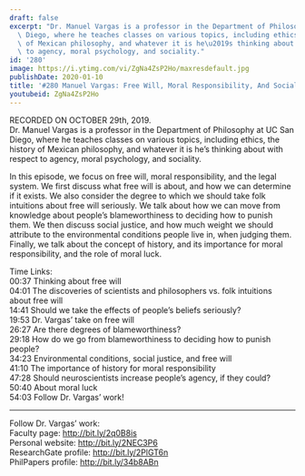 ```yaml
---
draft: false
excerpt: "Dr. Manuel Vargas is a professor in the Department of Philosophy at UC San\
  \ Diego, where he teaches classes on various topics, including ethics, the history\
  \ of Mexican philosophy, and whatever it is he\u2019s thinking about with respect\
  \ to agency, moral psychology, and sociality."
id: '280'
image: https://i.ytimg.com/vi/ZgNa4ZsP2Ho/maxresdefault.jpg
publishDate: 2020-01-10
title: '#280 Manuel Vargas: Free Will, Moral Responsibility, And Social Justice'
youtubeid: ZgNa4ZsP2Ho
---
```

RECORDED ON OCTOBER 29th, 2019.  
Dr. Manuel Vargas is a professor in the Department of Philosophy at UC San Diego, where he teaches classes on various topics, including ethics, the history of Mexican philosophy, and whatever it is he’s thinking about with respect to agency, moral psychology, and sociality.

In this episode, we focus on free will, moral responsibility, and the legal system. We first discuss what free will is about, and how we can determine if it exists. We also consider the degree to which we should take folk intuitions about free will seriously. We talk about how we can move from knowledge about people’s blameworthiness to deciding how to punish them. We then discuss social justice, and how much weight we should attribute to the environmental conditions people live in, when judging them. Finally, we talk about the concept of history, and its importance for moral responsibility, and the role of moral luck.

Time Links:  
00:37  Thinking about free will  
04:01  The discoveries of scientists and philosophers vs. folk intuitions about free will   
14:41  Should we take the effects of people’s beliefs seriously?  
19:53  Dr. Vargas’ take on free will   
26:27  Are there degrees of blameworthiness?  
29:18  How do we go from blameworthiness to deciding how to punish people?  
34:23  Environmental conditions, social justice, and free will  
41:10  The importance of history for moral responsibility  
47:28  Should neuroscientists increase people’s agency, if they could?  
50:40  About moral luck  
54:03  Follow Dr. Vargas’ work!

---

Follow Dr. Vargas’ work:  
Faculty page: http://bit.ly/2q0B8is  
Personal website: http://bit.ly/2NEC3P6  
ResearchGate profile: http://bit.ly/2PlGT6n  
PhilPapers profile: http://bit.ly/34b8ABn
